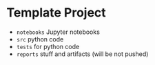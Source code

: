 # Template Project

* `notebooks` Jupyter notebooks
* `src` python code
* `tests` for python code
* `reports` stuff and artifacts (will be not pushed)